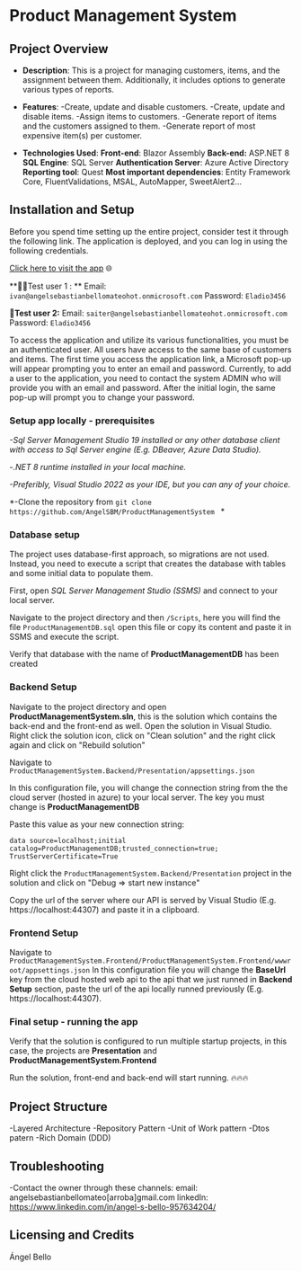 # Product Management System

## Project Overview
- **Description**: This is a project for managing customers, items, and the assignment between them. Additionally, it includes options to generate various types of reports.

- **Features**:
-Create, update and disable customers.
-Create, update and disable items.
-Assign items to customers.
-Generate report of items and the customers assigned to them.
-Generate report of most expensive item(s) per customer.

- **Technologies Used**: 
**Front-end**: Blazor Assembly
**Back-end:** ASP.NET 8 
**SQL Engine**: SQL Server
**Authentication Server**: Azure Active Directory
**Reporting tool**: Quest
**Most important dependencies**: Entity Framework Core, FluentValidations, MSAL, AutoMapper, SweetAlert2...

## Installation and Setup
Before you spend time setting up the entire project, consider test it  through the following link. The application is deployed, and you can log in using the following credentials.

[Click here to visit the app](productmanagementfrontend.azurewebsites.net) 🌐

**👨‍🦲Test user 1 : **
Email: `ivan@angelsebastianbellomateohot.onmicrosoft.com`
Password: `Eladio3456`

**🧔Test user 2:** 
Email: `saiter@angelsebastianbellomateohot.onmicrosoft.com`
Password: `Eladio3456`

To access the application and utilize its various functionalities, you must be an authenticated user. All users have access to the same base of customers and items. The first time you access the application link, a Microsoft pop-up will appear prompting you to enter an email and password. Currently, to add a user to the application, you need to contact the system ADMIN who will provide you with an email and password. After the initial login, the same pop-up will prompt you to change your password.


### Setup app locally - prerequisites 


*-Sql Server Management Studio 19 installed or any other database client with access to Sql Server engine (E.g. DBeaver, Azure Data Studio).*

*-.NET 8 runtime installed in your local machine.*

*-Preferibly, Visual Studio 2022 as your IDE, but you can any of your choice.*

*-Clone the repository from `git clone  https://github.com/AngelSBM/ProductManagementSystem `  *

### Database setup
The project uses database-first approach, so migrations are not used. Instead, you need to execute a script that creates the database with tables and some initial data to populate them.

First, open *SQL Server Management Studio (SSMS)* and connect to your local server. 

Navigate to the project directory and then `/Scripts`, here you will find the file `ProductManagementDB.sql` open this file or copy its content and paste it in SSMS and execute the script.

Verify that database with the name of **ProductManagementDB** has been created

### Backend Setup
Navigate to the project directory and open **ProductManagementSystem.sln**, this is the solution which contains the back-end and the front-end as well. Open the solution in Visual Studio. Right click the solution icon, click on "Clean solution" and the right click again and click on "Rebuild solution"

Navigate to `ProductManagementSystem.Backend/Presentation/appsettings.json`

In this configuration file, you will change the connection string from the the cloud server (hosted in azure) to your local server. The key you must change is **ProductManagementDB**

Paste this value as your new connection string: 

`data source=localhost;initial catalog=ProductManagementDB;trusted_connection=true; TrustServerCertificate=True`

Right click the `ProductManagementSystem.Backend/Presentation`  project in the solution and click on "Debug => start new instance"

Copy the url of the server where our API is served by Visual Studio (E.g. https://localhost:44307) and paste it in a clipboard.

### Frontend Setup

Navigate to `
ProductManagementSystem.Frontend/ProductManagementSystem.Frontend/wwwroot/appsettings.json
`
In this configuration file you will change the **BaseUrl** key from the cloud hosted web api to the api that we just runned in **Backend Setup** section, paste the url of the api locally runned previously  (E.g. https://localhost:44307).

### Final setup - running the app
Verify that the solution is configured to run multiple startup projects, in this case, the projects are **Presentation** and **ProductManagementSystem.Frontend**

Run the solution, front-end and back-end will start running. 🔥🔥🔥

## Project Structure
 -Layered Architecture
-Repository Pattern
-Unit of Work pattern
-Dtos patern
-Rich Domain (DDD)


## Troubleshooting
-Contact the owner through these channels:
email: angelsebastianbellomateo[arroba]gmail.com
linkedIn: https://www.linkedin.com/in/angel-s-bello-957634204/

## Licensing and Credits
Ángel Bello 
